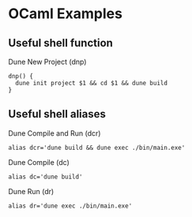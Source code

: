 # OCaml Examples

## Useful shell function

Dune New Project (dnp)

```
dnp() {
  dune init project $1 && cd $1 && dune build
}
```

## Useful shell aliases

Dune Compile and Run (dcr)

```
alias dcr='dune build && dune exec ./bin/main.exe'
```

Dune Compile (dc)

```
alias dc='dune build'
```

Dune Run (dr)

```
alias dr='dune exec ./bin/main.exe'
```
